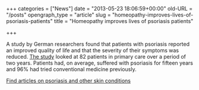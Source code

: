 +++
categories = ["News"]
date = "2013-05-23 18:06:59+00:00"
old-URL = "/posts"
opengraph_type = "article"
slug = "homeopathy-improves-lives-of-psoriasis-patients"
title = "Homeopathy improves lives of psoriasis patients"

+++

A study by German researchers found that patients with psoriasis reported an improved quality of life and that the severity of their symptoms was reduced. [The study](http://www3.interscience.wiley.com/journal/121675687/abstract) looked at 82 patients in primary care over a period of two years. Patients had, on average, suffered with psoriasis for fifteen years and 96% had tried conventional medicine previously.

[Find articles on psoriasis and other skin conditions](http://localhost/charity/how-we-can-help/articles/conditions/)
